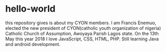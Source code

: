 # hello-world
this repository gives is about my CYON members.
I am Francis Enemuo, elected the new president of CYON(catholic youth organization of nigeria) Catholic Church of Assumption, Awoyaya Parish Lagos state.
On the 13th May this year 2018
I love JavaScript, CSS, HTML, PHP. Still learning Java and android development.
